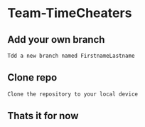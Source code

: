 # Team-TimeCheaters

## Add your own branch
    Tdd a new branch named FirstnameLastname

## Clone repo
    Clone the repository to your local device 

## Thats it for now


